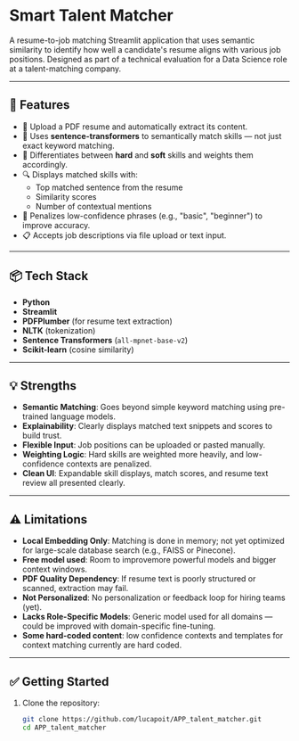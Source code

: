 # Smart Talent Matcher

A resume-to-job matching Streamlit application that uses semantic similarity to identify how well a candidate's resume aligns with various job positions. Designed as part of a technical evaluation for a Data Science role at a talent-matching company.

---

## 🚀 Features

- 📄 Upload a PDF resume and automatically extract its content.
- 🧠 Uses **sentence-transformers** to semantically match skills — not just exact keyword matching.
- 🧰 Differentiates between **hard** and **soft** skills and weights them accordingly.
- 🔍 Displays matched skills with:
  - Top matched sentence from the resume
  - Similarity scores
  - Number of contextual mentions
- 🧠 Penalizes low-confidence phrases (e.g., "basic", "beginner") to improve accuracy.
- 📋 Accepts job descriptions via file upload or text input.

---

## 📦 Tech Stack

- **Python**
- **Streamlit**
- **PDFPlumber** (for resume text extraction)
- **NLTK** (tokenization)
- **Sentence Transformers** (`all-mpnet-base-v2`)
- **Scikit-learn** (cosine similarity)

---

## 💡 Strengths

- **Semantic Matching**: Goes beyond simple keyword matching using pre-trained language models.
- **Explainability**: Clearly displays matched text snippets and scores to build trust.
- **Flexible Input**: Job positions can be uploaded or pasted manually.
- **Weighting Logic**: Hard skills are weighted more heavily, and low-confidence contexts are penalized.
- **Clean UI**: Expandable skill displays, match scores, and resume text review all presented clearly.

---

## ⚠️ Limitations

- **Local Embedding Only**: Matching is done in memory; not yet optimized for large-scale database search (e.g., FAISS or Pinecone).
- **Free model used**: Room to improvemore powerful models and bigger context windows. 
- **PDF Quality Dependency**: If resume text is poorly structured or scanned, extraction may fail.
- **Not Personalized**: No personalization or feedback loop for hiring teams (yet).
- **Lacks Role-Specific Models**: Generic model used for all domains — could be improved with domain-specific fine-tuning.
- **Some hard-coded content**: low confidence contexts and templates for context matching currently are hard coded.

---

## ✅ Getting Started

1. Clone the repository:
   ```bash
   git clone https://github.com/lucapoit/APP_talent_matcher.git
   cd APP_talent_matcher

